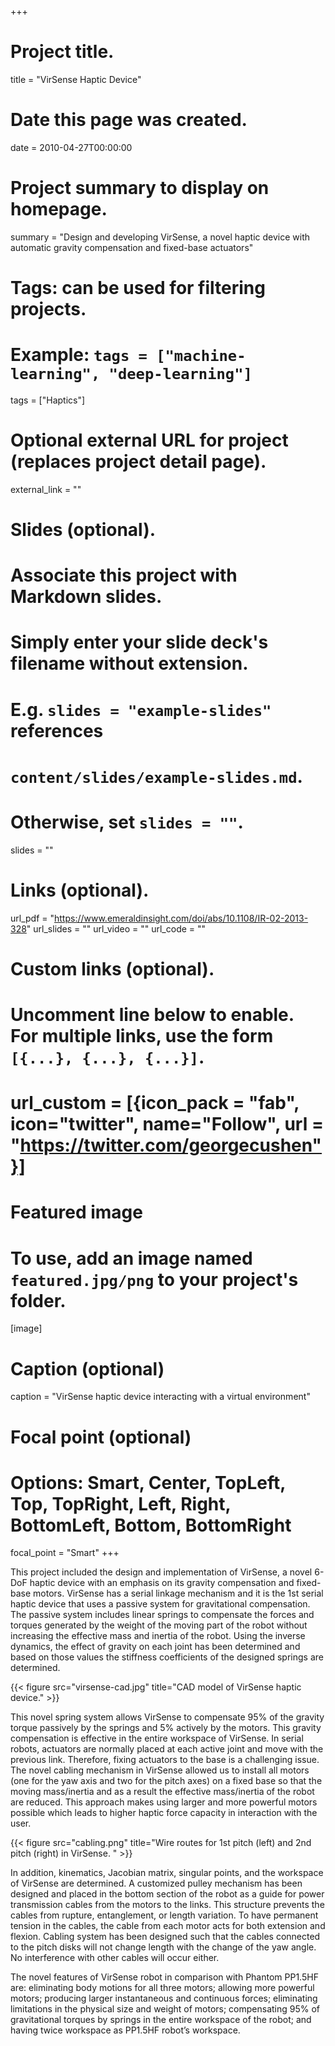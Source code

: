 +++
# Project title.
title = "VirSense Haptic Device"

# Date this page was created.
date = 2010-04-27T00:00:00

# Project summary to display on homepage.
summary = "Design and developing VirSense, a novel haptic device with automatic gravity compensation and fixed-base actuators"
# Tags: can be used for filtering projects.
# Example: `tags = ["machine-learning", "deep-learning"]`
tags = ["Haptics"]

# Optional external URL for project (replaces project detail page).
external_link = ""

# Slides (optional).
#   Associate this project with Markdown slides.
#   Simply enter your slide deck's filename without extension.
#   E.g. `slides = "example-slides"` references
#   `content/slides/example-slides.md`.
#   Otherwise, set `slides = ""`.
slides = ""


# Links (optional).
url_pdf = "https://www.emeraldinsight.com/doi/abs/10.1108/IR-02-2013-328"
url_slides = ""
url_video = ""
url_code = ""

# Custom links (optional).
#   Uncomment line below to enable. For multiple links, use the form `[{...}, {...}, {...}]`.
#   url_custom = [{icon_pack = "fab", icon="twitter", name="Follow", url = "https://twitter.com/georgecushen"}]

# Featured image
# To use, add an image named `featured.jpg/png` to your project's folder.
[image]
  # Caption (optional)
  caption = "VirSense haptic device interacting with a virtual environment"

  # Focal point (optional)
  # Options: Smart, Center, TopLeft, Top, TopRight, Left, Right, BottomLeft, Bottom, BottomRight
  focal_point = "Smart"
+++

This project included the design and implementation of VirSense, a novel 6-DoF haptic device with an emphasis on its gravity compensation and fixed-base motors. VirSense has a serial linkage mechanism and it is the 1st serial haptic device that uses a passive system for gravitational compensation. The passive system includes linear springs to compensate the forces and torques generated by the weight of the moving part of the robot without increasing the effective mass and inertia of the robot. Using the inverse dynamics, the effect of gravity on each joint has been determined and based on those values the stiffness coefficients of the designed springs are determined.

{{< figure src="virsense-cad.jpg" title="CAD model of VirSense haptic device." >}}


This novel spring system allows VirSense to compensate 95% of the gravity torque passively by the springs and 5% actively by the motors. This gravity compensation is effective in the entire workspace of VirSense. In serial robots, actuators are normally placed at each active joint and move with the previous link. Therefore, fixing actuators to the base is a challenging issue. The novel cabling mechanism in VirSense allowed us to install all motors (one for the yaw axis and two for the pitch axes) on a fixed base so that the moving mass/inertia and as a result the effective mass/inertia of the robot are reduced. This approach makes using larger and more powerful motors possible which leads to higher haptic force capacity in interaction with the user.

{{< figure src="cabling.png" title="Wire routes for 1st pitch (left) and 2nd pitch (right) in VirSense. " >}}

In addition, kinematics, Jacobian matrix, singular points, and the workspace of VirSense are determined. A customized pulley mechanism has been designed and placed in the bottom section of the robot as a guide for power transmission cables from the motors to the links. This structure prevents the cables from rupture, entanglement, or length variation. To have permanent tension in the cables, the cable from each motor acts for both extension and flexion. Cabling system has been designed such that the cables connected to the pitch disks will not change length with the change of the yaw angle. No interference with other cables will occur either.

The novel features of VirSense robot in comparison with Phantom PP1.5HF are: eliminating body motions for all three motors; allowing more powerful motors; producing larger instantaneous and continuous forces; eliminating limitations in the physical size and weight of motors; compensating 95% of gravitational torques by springs in the entire workspace of the robot; and having twice workspace as PP1.5HF robot’s workspace.
